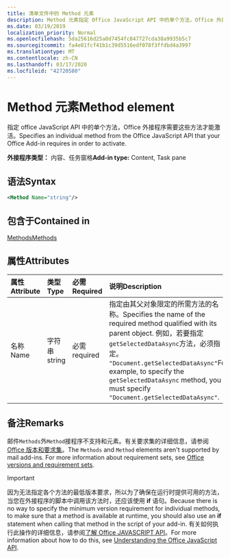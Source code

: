 ```yaml
---
title: 清单文件中的 Method 元素
description: Method 元素指定 Office JavaScript API 中的单个方法，Office 外接程序需要这些方法才能激活。
ms.date: 03/19/2019
localization_priority: Normal
ms.openlocfilehash: 5da25616d25a8d7454fc847727cda38a9935b5c7
ms.sourcegitcommit: fa4e81fcf41b1c39d5516edf078f3ffdbd4a3997
ms.translationtype: MT
ms.contentlocale: zh-CN
ms.lasthandoff: 03/17/2020
ms.locfileid: "42720580"
---
```

# <a name="method-element"></a><span data-ttu-id="1a6b8-103">Method 元素</span><span class="sxs-lookup"><span data-stu-id="1a6b8-103">Method element</span></span>

<span data-ttu-id="1a6b8-104">指定 office JavaScript API 中的单个方法，Office 外接程序需要这些方法才能激活。</span><span class="sxs-lookup"><span data-stu-id="1a6b8-104">Specifies an individual method from the Office JavaScript API that your Office Add-in requires in order to activate.</span></span>

<span data-ttu-id="1a6b8-105">**外接程序类型：** 内容、任务窗格</span><span class="sxs-lookup"><span data-stu-id="1a6b8-105">**Add-in type:** Content, Task pane</span></span>

## <a name="syntax"></a><span data-ttu-id="1a6b8-106">语法</span><span class="sxs-lookup"><span data-stu-id="1a6b8-106">Syntax</span></span>

```XML
<Method Name="string"/>
```

## <a name="contained-in"></a><span data-ttu-id="1a6b8-107">包含于</span><span class="sxs-lookup"><span data-stu-id="1a6b8-107">Contained in</span></span>

[<span data-ttu-id="1a6b8-108">Methods</span><span class="sxs-lookup"><span data-stu-id="1a6b8-108">Methods</span></span>](methods.md)

## <a name="attributes"></a><span data-ttu-id="1a6b8-109">属性</span><span class="sxs-lookup"><span data-stu-id="1a6b8-109">Attributes</span></span>

|<span data-ttu-id="1a6b8-110">**属性**</span><span class="sxs-lookup"><span data-stu-id="1a6b8-110">**Attribute**</span></span>|<span data-ttu-id="1a6b8-111">**类型**</span><span class="sxs-lookup"><span data-stu-id="1a6b8-111">**Type**</span></span>|<span data-ttu-id="1a6b8-112">**必需**</span><span class="sxs-lookup"><span data-stu-id="1a6b8-112">**Required**</span></span>|<span data-ttu-id="1a6b8-113">**说明**</span><span class="sxs-lookup"><span data-stu-id="1a6b8-113">**Description**</span></span>|
|:-----|:-----|:-----|:-----|
|<span data-ttu-id="1a6b8-114">名称</span><span class="sxs-lookup"><span data-stu-id="1a6b8-114">Name</span></span>|<span data-ttu-id="1a6b8-115">字符串</span><span class="sxs-lookup"><span data-stu-id="1a6b8-115">string</span></span>|<span data-ttu-id="1a6b8-116">必需</span><span class="sxs-lookup"><span data-stu-id="1a6b8-116">required</span></span>|<span data-ttu-id="1a6b8-117">指定由其父对象限定的所需方法的名称。</span><span class="sxs-lookup"><span data-stu-id="1a6b8-117">Specifies the name of the required method qualified with its parent object.</span></span> <span data-ttu-id="1a6b8-118">例如，若要指定`getSelectedDataAsync`方法，必须指定。 `"Document.getSelectedDataAsync"`</span><span class="sxs-lookup"><span data-stu-id="1a6b8-118">For example, to specify the `getSelectedDataAsync` method, you must specify `"Document.getSelectedDataAsync"`.</span></span>|

## <a name="remarks"></a><span data-ttu-id="1a6b8-119">备注</span><span class="sxs-lookup"><span data-stu-id="1a6b8-119">Remarks</span></span>

<span data-ttu-id="1a6b8-120">邮件`Methods`外`Method`接程序不支持和元素。有关要求集的详细信息，请参阅[Office 版本和要求集](../../develop/office-versions-and-requirement-sets.md)。</span><span class="sxs-lookup"><span data-stu-id="1a6b8-120">The `Methods` and `Method` elements aren't supported by mail add-ins. For more information about requirement sets, see [Office versions and requirement sets](../../develop/office-versions-and-requirement-sets.md).</span></span>

> [!IMPORTANT]
> <span data-ttu-id="1a6b8-121">因为无法指定各个方法的最低版本要求，所以为了确保在运行时提供可用的方法，当您在外接程序的脚本中调用该方法时，还应该使用 **if** 语句。</span><span class="sxs-lookup"><span data-stu-id="1a6b8-121">Because there is no way to specify the minimum version requirement for individual methods, to make sure that a method is available at runtime, you should also use an **if** statement when calling that method in the script of your add-in.</span></span> <span data-ttu-id="1a6b8-122">有关如何执行此操作的详细信息，请参阅[了解 Office JAVASCRIPT API](../../develop/understanding-the-javascript-api-for-office.md)。</span><span class="sxs-lookup"><span data-stu-id="1a6b8-122">For more information about how to do this, see [Understanding the Office JavaScript API](../../develop/understanding-the-javascript-api-for-office.md).</span></span>
